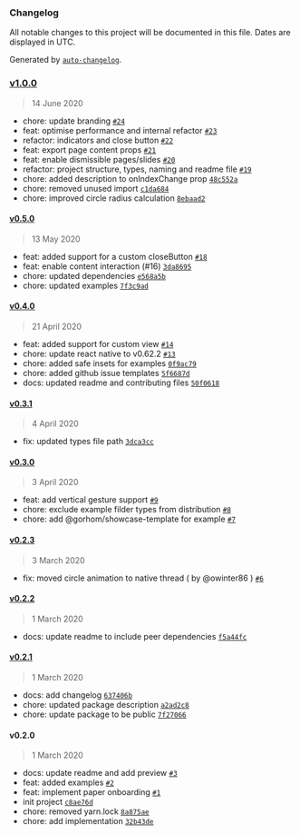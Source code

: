 ### Changelog

All notable changes to this project will be documented in this file. Dates are displayed in UTC.

Generated by [`auto-changelog`](https://github.com/CookPete/auto-changelog).

### [v1.0.0](https://github.com/gorhom/react-native-paper-onboarding/compare/v0.5.0...v1.0.0)

> 14 June 2020

- chore: update branding [`#24`](https://github.com/gorhom/react-native-paper-onboarding/pull/24)
- feat: optimise performance and internal refactor [`#23`](https://github.com/gorhom/react-native-paper-onboarding/pull/23)
- refactor: indicators and close button [`#22`](https://github.com/gorhom/react-native-paper-onboarding/pull/22)
- feat: export page content props [`#21`](https://github.com/gorhom/react-native-paper-onboarding/pull/21)
- feat: enable dismissible pages/slides [`#20`](https://github.com/gorhom/react-native-paper-onboarding/pull/20)
- refactor: project structure, types, naming and readme file [`#19`](https://github.com/gorhom/react-native-paper-onboarding/pull/19)
- chore: added description to onIndexChange prop [`48c552a`](https://github.com/gorhom/react-native-paper-onboarding/commit/48c552ab89e70ff70d48705201eeeeae87cc1c07)
- chore: removed unused import [`c1da684`](https://github.com/gorhom/react-native-paper-onboarding/commit/c1da684bef4bc77771bb46a23f77ac57dc7011e3)
- chore: improved circle radius calculation [`8ebaad2`](https://github.com/gorhom/react-native-paper-onboarding/commit/8ebaad260c7b5c4c8a061913ec45a78756c7a25f)

#### [v0.5.0](https://github.com/gorhom/react-native-paper-onboarding/compare/v0.4.0...v0.5.0)

> 13 May 2020

- feat: added support for a custom closeButton [`#18`](https://github.com/gorhom/react-native-paper-onboarding/pull/18)
- feat: enable content interaction (#16) [`3da8695`](https://github.com/gorhom/react-native-paper-onboarding/commit/3da8695875e6c24c41c488dab2b626012899b9e6)
- chore: updated dependencies [`e568a5b`](https://github.com/gorhom/react-native-paper-onboarding/commit/e568a5bd74b7cce2dd24a3f56f58d648153454b3)
- chore: updated examples [`7f3c9ad`](https://github.com/gorhom/react-native-paper-onboarding/commit/7f3c9ad50241f2a64d58c5e099ea37e605fcd7b3)

#### [v0.4.0](https://github.com/gorhom/react-native-paper-onboarding/compare/v0.3.1...v0.4.0)

> 21 April 2020

- feat: added support for custom view [`#14`](https://github.com/gorhom/react-native-paper-onboarding/pull/14)
- chore: update react native to v0.62.2 [`#13`](https://github.com/gorhom/react-native-paper-onboarding/pull/13)
- chore: added safe insets for examples [`0f9ac79`](https://github.com/gorhom/react-native-paper-onboarding/commit/0f9ac7935ee434b8295c88c276db4954e7ee0f36)
- chore: added github issue templates [`5f6687d`](https://github.com/gorhom/react-native-paper-onboarding/commit/5f6687dc74e8f9e616f82de4eed770dc4a1969b9)
- docs: updated readme and contributing files [`50f0618`](https://github.com/gorhom/react-native-paper-onboarding/commit/50f0618f9dccc24be53ae8821af2838eb31992b3)

#### [v0.3.1](https://github.com/gorhom/react-native-paper-onboarding/compare/v0.3.0...v0.3.1)

> 4 April 2020

- fix: updated types file path [`3dca3cc`](https://github.com/gorhom/react-native-paper-onboarding/commit/3dca3ccfeec24f3e168e8db03c3371d5b3ef0ddd)

#### [v0.3.0](https://github.com/gorhom/react-native-paper-onboarding/compare/v0.2.3...v0.3.0)

> 3 April 2020

- feat: add vertical gesture support [`#9`](https://github.com/gorhom/react-native-paper-onboarding/pull/9)
- chore: exclude example filder types from distribution [`#8`](https://github.com/gorhom/react-native-paper-onboarding/pull/8)
- chore: add @gorhom/showcase-template for example [`#7`](https://github.com/gorhom/react-native-paper-onboarding/pull/7)

#### [v0.2.3](https://github.com/gorhom/react-native-paper-onboarding/compare/v0.2.2...v0.2.3)

> 3 March 2020

- fix: moved circle animation to native thread ( by @owinter86 ) [`#6`](https://github.com/gorhom/react-native-paper-onboarding/pull/6)

#### [v0.2.2](https://github.com/gorhom/react-native-paper-onboarding/compare/v0.2.1...v0.2.2)

> 1 March 2020

- docs: update readme to include peer dependencies [`f5a44fc`](https://github.com/gorhom/react-native-paper-onboarding/commit/f5a44fc65111ae07980f58a7fd4c189f0617b43d)

#### [v0.2.1](https://github.com/gorhom/react-native-paper-onboarding/compare/v0.2.0...v0.2.1)

> 1 March 2020

- docs: add changelog [`637406b`](https://github.com/gorhom/react-native-paper-onboarding/commit/637406b24a1fed892993cacc30c219f0e84a4c64)
- chore: updated package description [`a2ad2c8`](https://github.com/gorhom/react-native-paper-onboarding/commit/a2ad2c81ba54cc4f1842dfaec61e5911fa87d617)
- chore: update package to be public [`7f27066`](https://github.com/gorhom/react-native-paper-onboarding/commit/7f2706682ec8bc0bdfbe6f70da92f9111b61ff6b)

#### v0.2.0

> 1 March 2020

- docs: update readme and add preview [`#3`](https://github.com/gorhom/react-native-paper-onboarding/pull/3)
- feat: added examples [`#2`](https://github.com/gorhom/react-native-paper-onboarding/pull/2)
- feat: implement paper onboarding [`#1`](https://github.com/gorhom/react-native-paper-onboarding/pull/1)
- init project [`c8ae76d`](https://github.com/gorhom/react-native-paper-onboarding/commit/c8ae76d14b92f5591089a344fe1a723d7658b5d6)
- chore: removed yarn.lock [`8a875ae`](https://github.com/gorhom/react-native-paper-onboarding/commit/8a875ae768a5331dbb178dbccf1d7314dc574408)
- chore: add implementation [`32b43de`](https://github.com/gorhom/react-native-paper-onboarding/commit/32b43de35891bdc33cc252773cbdab96f1c4df58)
